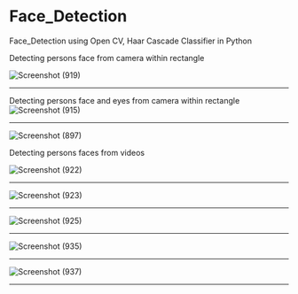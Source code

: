 # Face_Detection
Face_Detection using Open CV, Haar Cascade Classifier in Python  

Detecting persons face from camera within rectangle

![Screenshot (919)](https://user-images.githubusercontent.com/53929423/127288609-02fefdad-8758-4850-a653-92b6b2184202.png)

*******************************************************************************************

Detecting persons face and eyes from camera within rectangle 
![Screenshot (915)](https://user-images.githubusercontent.com/53929423/127288566-13365819-7282-45f5-b057-8f6cfb24f8d0.png)

*******************************************************************************************

![Screenshot (897)](https://user-images.githubusercontent.com/53929423/127288511-8d631bbf-1e60-443a-8fb4-9e63b7d1cfa9.png)


Detecting persons faces from videos 

![Screenshot (922)](https://user-images.githubusercontent.com/53929423/127288896-f96f91f0-dbb2-4a6d-ba26-a270ab5d0b01.png)

*******************************************************************************************

![Screenshot (923)](https://user-images.githubusercontent.com/53929423/127288974-8925d64b-0b4a-459f-a834-4c2592123379.png)

*******************************************************************************************

![Screenshot (925)](https://user-images.githubusercontent.com/53929423/127289029-bc9cd288-4572-4ed6-b994-0fcda23e1183.png)

*******************************************************************************************

![Screenshot (935)](https://user-images.githubusercontent.com/53929423/127289218-26c09eff-4f8e-4144-88c0-4836e9a7b799.png)

*******************************************************************************************

![Screenshot (937)](https://user-images.githubusercontent.com/53929423/127289300-b175f75d-65ec-4bda-930e-c5b4921d998d.png)

*******************************************************************************************

